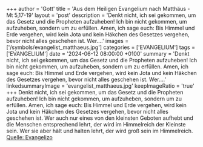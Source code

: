 +++
author = 'Gott'
title = 'Aus dem Heiligen Evangelium nach Matthäus - Mt 5,17-19'
layout = 'post'
description = 'Denkt nicht, ich sei gekommen, um das Gesetz und die Propheten aufzuheben! Ich bin nicht gekommen, um aufzuheben, sondern um zu erfüllen. Amen, ich sage euch: Bis Himmel und Erde vergehen, wird kein Jota und kein Häkchen des Gesetzes vergehen, bevor nicht alles geschehen ist. Wer....'
images = ['/symbols/evangelist_matthaeus.jpg']
categories = ['EVANGELIUM']
tags = ['EVANGELIUM']
date = '2024-06-12 08:00:00 +0100'
summary = 'Denkt nicht, ich sei gekommen, um das Gesetz und die Propheten aufzuheben! Ich bin nicht gekommen, um aufzuheben, sondern um zu erfüllen. Amen, ich sage euch: Bis Himmel und Erde vergehen, wird kein Jota und kein Häkchen des Gesetzes vergehen, bevor nicht alles geschehen ist. Wer....'
linkedsummaryImage = 'evangelist_matthaeus.jpg'
keepImageRatio = 'true'
+++
Denkt nicht, ich sei gekommen, um das Gesetz und die Propheten aufzuheben! Ich bin nicht gekommen, um aufzuheben, sondern um zu erfüllen.
Amen, ich sage euch: Bis Himmel und Erde vergehen, wird kein Jota und kein Häkchen des Gesetzes vergehen, bevor nicht alles geschehen ist.
Wer auch nur eines von den kleinsten Geboten aufhebt und die Menschen entsprechend lehrt, der wird im Himmelreich der Kleinste sein.<!--more--> Wer sie aber hält und halten lehrt, der wird groß sein im Himmelreich.<br> [Quelle: Evangelizo](https://evangeliumtagfuertag.org/DE/gospel)